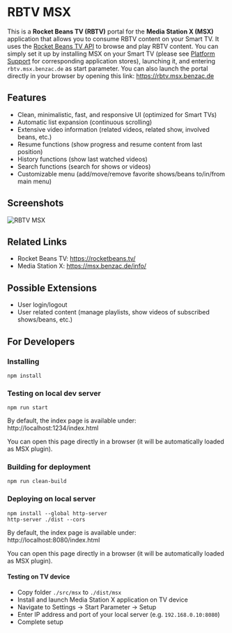 # RBTV MSX
This is a **Rocket Beans TV (RBTV)** portal for the **Media Station X (MSX)** application that allows you to consume RBTV content on your Smart TV. It uses the [Rocket Beans TV API](https://github.com/rocketbeans/rbtv-apidoc) to browse and play RBTV content. You can simply set it up by installing MSX on your Smart TV (please see [Platform Support](https://msx.benzac.de/info/?tab=PlatformSupport) for corresponding application stores), launching it, and entering `rbtv.msx.benzac.de` as start parameter. You can also launch the portal directly in your browser by opening this link: https://rbtv.msx.benzac.de

## Features
* Clean, minimalistic, fast, and responsive UI (optimized for Smart TVs)
* Automatic list expansion (continuous scrolling)
* Extensive video information (related videos, related show, involved beans, etc.)
* Resume functions (show progress and resume content from last position)
* History functions (show last watched videos)
* Search functions (search for shows or videos)
* Customizable menu (add/move/remove favorite shows/beans to/in/from main menu)

## Screenshots
![RBTV MSX](https://rbtv.msx.benzac.de/assets/screens.png?v=3)

## Related Links
* Rocket Beans TV: https://rocketbeans.tv/
* Media Station X: https://msx.benzac.de/info/

## Possible Extensions
* User login/logout
* User related content (manage playlists, show videos of subscribed shows/beans, etc.)

## For Developers
### Installing
```
npm install
```

### Testing on local dev server
```
npm run start
```
By default, the index page is available under: http://localhost:1234/index.html

You can open this page directly in a browser (it will be automatically loaded as MSX plugin).

### Building for deployment
```
npm run clean-build
```

### Deploying on local server
```
npm install --global http-server
http-server ./dist --cors
```
By default, the index page is available under: http://localhost:8080/index.html

You can open this page directly in a browser (it will be automatically loaded as MSX plugin).

#### Testing on TV device
* Copy folder `./src/msx` to `./dist/msx`
* Install and launch Media Station X application on TV device
* Navigate to Settings -> Start Parameter -> Setup
* Enter IP address and port of your local server (e.g. `192.168.0.10:8080`)
* Complete setup
